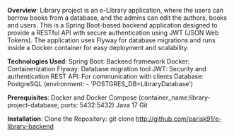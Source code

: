 **Overview**:
Library project is an e-Library application, where the users can borrow books from a database, 
and the admins can edit the authors, books and users. This is a Spring Boot-based backend 
application designed to provide a RESTful API with secure authentication using JWT (JSON Web Tokens). 
The application uses Flyway for database migrations and runs inside a Docker container for easy 
deployment and scalability.

**Technologies Used**:
Spring Boot: Backend framework
Docker: Containerization
Flyway: Database migration tool
JWT: Security and authentication
REST API: For communication with clients
Database: PostgreSQL (environment:
    - 'POSTGRES_DB=LibraryDatabase')

**Prerequisites**:
Docker and Docker Compose (container_name:library-project-database, ports: 5432:5432)
Java 17 
Git

**Installation**:
Clone the Repository: git clone http://github.com/parisk91/e-library-backend
